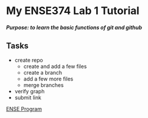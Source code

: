 <h1> My ENSE374 Lab 1 Tutorial </h1>

<h5>Purpose: to learn the basic functions of git and github</h5>

<h2>Tasks</h2>
  
  * create repo
    * create and add a few files
    * create a branch
    * add a few more files
    * merge branches
  * verify graph
  * submit link

[ENSE Program](https://www.uregina.ca/engineering/programs/software/)
